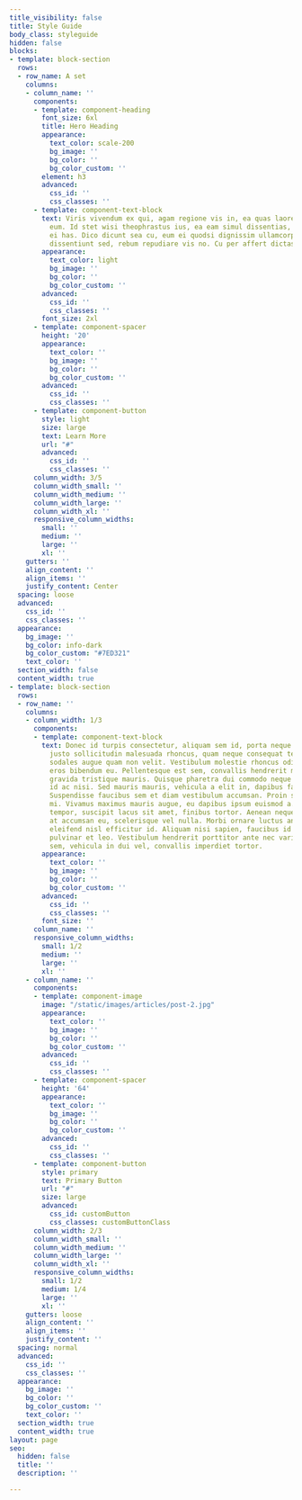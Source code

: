 ```yaml
---
title_visibility: false
title: Style Guide
body_class: styleguide
hidden: false
blocks:
- template: block-section
  rows:
  - row_name: A set
    columns:
    - column_name: ''
      components:
      - template: component-heading
        font_size: 6xl
        title: Hero Heading
        appearance:
          text_color: scale-200
          bg_image: ''
          bg_color: ''
          bg_color_custom: ''
        element: h3
        advanced:
          css_id: ''
          css_classes: ''
      - template: component-text-block
        text: Viris vivendum ex qui, agam regione vis in, ea quas laoreet qualisque
          eum. Id stet wisi theophrastus ius, ea eam simul dissentias, quis vitae
          ei has. Dico dicunt sea cu, eum ei quodsi dignissim ullamcorper. Et explicari
          dissentiunt sed, rebum repudiare vis no. Cu per affert dictas accusata.
        appearance:
          text_color: light
          bg_image: ''
          bg_color: ''
          bg_color_custom: ''
        advanced:
          css_id: ''
          css_classes: ''
        font_size: 2xl
      - template: component-spacer
        height: '20'
        appearance:
          text_color: ''
          bg_image: ''
          bg_color: ''
          bg_color_custom: ''
        advanced:
          css_id: ''
          css_classes: ''
      - template: component-button
        style: light
        size: large
        text: Learn More
        url: "#"
        advanced:
          css_id: ''
          css_classes: ''
      column_width: 3/5
      column_width_small: ''
      column_width_medium: ''
      column_width_large: ''
      column_width_xl: ''
      responsive_column_widths:
        small: ''
        medium: ''
        large: ''
        xl: ''
    gutters: ''
    align_content: ''
    align_items: ''
    justify_content: Center
  spacing: loose
  advanced:
    css_id: ''
    css_classes: ''
  appearance:
    bg_image: ''
    bg_color: info-dark
    bg_color_custom: "#7ED321"
    text_color: ''
  section_width: false
  content_width: true
- template: block-section
  rows:
  - row_name: ''
    columns:
    - column_width: 1/3
      components:
      - template: component-text-block
        text: Donec id turpis consectetur, aliquam sem id, porta neque. Mauris finibus,
          justo sollicitudin malesuada rhoncus, quam neque consequat tellus, tincidunt
          sodales augue quam non velit. Vestibulum molestie rhoncus odio, eget interdum
          eros bibendum eu. Pellentesque est sem, convallis hendrerit massa faucibus,
          gravida tristique mauris. Quisque pharetra dui commodo neque consequat dapibus
          id ac nisi. Sed mauris mauris, vehicula a elit in, dapibus faucibus nunc.
          Suspendisse faucibus sem et diam vestibulum accumsan. Proin sit amet dignissim
          mi. Vivamus maximus mauris augue, eu dapibus ipsum euismod a. Nulla in enim
          tempor, suscipit lacus sit amet, finibus tortor. Aenean neque risus, dignissim
          at accumsan eu, scelerisque vel nulla. Morbi ornare luctus ante, semper
          eleifend nisl efficitur id. Aliquam nisi sapien, faucibus id porttitor vitae,
          pulvinar et leo. Vestibulum hendrerit porttitor ante nec varius. Nam neque
          sem, vehicula in dui vel, convallis imperdiet tortor.
        appearance:
          text_color: ''
          bg_image: ''
          bg_color: ''
          bg_color_custom: ''
        advanced:
          css_id: ''
          css_classes: ''
        font_size: ''
      column_name: ''
      responsive_column_widths:
        small: 1/2
        medium: ''
        large: ''
        xl: ''
    - column_name: ''
      components:
      - template: component-image
        image: "/static/images/articles/post-2.jpg"
        appearance:
          text_color: ''
          bg_image: ''
          bg_color: ''
          bg_color_custom: ''
        advanced:
          css_id: ''
          css_classes: ''
      - template: component-spacer
        height: '64'
        appearance:
          text_color: ''
          bg_image: ''
          bg_color: ''
          bg_color_custom: ''
        advanced:
          css_id: ''
          css_classes: ''
      - template: component-button
        style: primary
        text: Primary Button
        url: "#"
        size: large
        advanced:
          css_id: customButton
          css_classes: customButtonClass
      column_width: 2/3
      column_width_small: ''
      column_width_medium: ''
      column_width_large: ''
      column_width_xl: ''
      responsive_column_widths:
        small: 1/2
        medium: 1/4
        large: ''
        xl: ''
    gutters: loose
    align_content: ''
    align_items: ''
    justify_content: ''
  spacing: normal
  advanced:
    css_id: ''
    css_classes: ''
  appearance:
    bg_image: ''
    bg_color: ''
    bg_color_custom: ''
    text_color: ''
  section_width: true
  content_width: true
layout: page
seo:
  hidden: false
  title: ''
  description: ''

---
```

